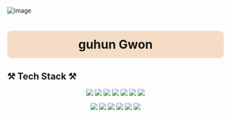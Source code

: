 ![image](https://github.com/user-attachments/assets/a810cd0c-d39f-416a-9d65-a46d07b83f0f)<div align="center">
  <h1 style="background-color:#F5DDC5; padding:15px; border-radius:10px;">
    guhun Gwon
  </h1>
</div>

## ⚒️ Tech Stack ⚒️

<p align="center">
  <img src="https://img.shields.io/badge/Linux-FCC624?style=for-the-badge&logo=linux&logoColor=black"/>
  <img src="https://img.shields.io/badge/WindowsServer-0078D6?style=for-the-badge&logo=windows&logoColor=white"/>
  <img src="https://img.shields.io/badge/AWS-232F3E?style=for-the-badge&logo=amazon-aws&logoColor=white"/>
  <img src="https://img.shields.io/badge/Apache-D22128?style=for-the-badge&logo=apache&logoColor=white"/>
  <img src="https://img.shields.io/badge/Nginx-009639?style=for-the-badge&logo=nginx&logoColor=white"/>
  <img src="https://img.shields.io/badge/Tomcat-F8DC75?style=for-the-badge&logo=apache-tomcat&logoColor=black"/>
  <img src="https://img.shields.io/badge/Jenkins-D24939?style=for-the-badge&logo=jenkins&logoColor=white"/>
</p>

<p align="center">
  <img src="https://img.shields.io/badge/AWS CodePipeline-6DB33F?style=for-the-badge&logo=amazonaws&logoColor=white"/>
  <img src="https://img.shields.io/badge/Bitbucket-0052CC?style=for-the-badge&logo=bitbucket&logoColor=white"/>
  <img src="https://img.shields.io/badge/Subversion-809CC9?style=for-the-badge&logo=subversion&logoColor=white"/>
  <img src="https://img.shields.io/badge/Docker-2496ED?style=for-the-badge&logo=docker&logoColor=white"/>
  <img src="https://img.shields.io/badge/Ansible-EE0000?style=for-the-badge&logo=ansible&logoColor=white"/>
  <img src="https://img.shields.io/badge/AWX-0078D6?style=for-the-badge&logo=awx&logoColor=white"/>
</p>

